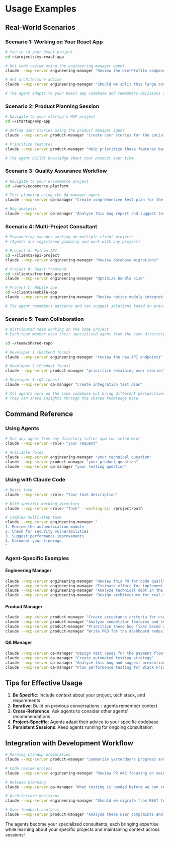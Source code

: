 # Usage Examples

## Real-World Scenarios

### Scenario 1: Working on Your React App

```bash
# You're in your React project
cd ~/projects/my-react-app

# Get code review using the engineering manager agent
claude --mcp-server engineering-manager "Review the UserProfile component for performance issues"

# Get architecture advice  
claude --mcp-server engineering-manager "Should we split this large component into smaller ones?"

# The agent adapts to your React app codebase and remembers decisions across sessions
```

### Scenario 2: Product Planning Session

```bash
# Navigate to your startup's MVP project
cd ~/startup/mvp-app

# Define user stories using the product manager agent
claude --mcp-server product-manager "Create user stories for the social login feature"

# Prioritize features
claude --mcp-server product-manager "Help prioritize these features based on user value: [list]"

# The agent builds knowledge about your product over time
```

### Scenario 3: Quality Assurance Workflow

```bash
# Navigate to your e-commerce project
cd ~/work/ecommerce-platform

# Test planning using the QA manager agent
claude --mcp-server qa-manager "Create comprehensive test plan for the checkout process"

# Bug analysis
claude --mcp-server qa-manager "Analyze this bug report and suggest test cases to prevent regression"
```

### Scenario 4: Multi-Project Consultant

```bash
# Engineering manager working on multiple client projects
# (Agents are registered globally and work with any project)

# Project A: Python API
cd ~/clients/api-project
claude --mcp-server engineering-manager "Review database migrations"

# Project B: React frontend  
cd ~/clients/frontend-project
claude --mcp-server engineering-manager "Optimize bundle size"

# Project C: Mobile app
cd ~/clients/mobile-app
claude --mcp-server engineering-manager "Review native module integration"

# The agent remembers patterns and can suggest solutions based on previous experience
```

### Scenario 5: Team Collaboration

```bash
# Distributed team working on the same project
# Each team member uses their specialized agent from the same directory

cd ~/team/shared-repo

# Developer 1 (Backend focus)
claude --mcp-server engineering-manager "review the new API endpoints"

# Developer 2 (Product focus)  
claude --mcp-server product-manager "prioritize remaining user stories"

# Developer 3 (QA focus)
claude --mcp-server qa-manager "create integration test plan"

# All agents work on the same codebase but bring different perspectives
# They can share insights through the shared knowledge base
```

## Command Reference

### Using Agents

```bash
# Use any agent from any directory (after npm run setup-mcp)
claude --mcp-server <role> "your request"

# Available roles
claude --mcp-server engineering-manager "your technical question"
claude --mcp-server product-manager "your product question"
claude --mcp-server qa-manager "your testing question"
```

### Using with Claude Code

```bash
# Basic task
claude --mcp-server <role> "Your task description"

# With specific working directory
claude --mcp-server <role> "Task" --working-dir /project/path

# Complex multi-step task
claude --mcp-server engineering-manager "
1. Review the authentication module
2. Check for security vulnerabilities  
3. Suggest performance improvements
4. Document your findings
"
```

### Agent-Specific Examples

#### Engineering Manager
```bash
claude --mcp-server engineering-manager "Review this PR for code quality"
claude --mcp-server engineering-manager "Estimate effort for implementing GraphQL"
claude --mcp-server engineering-manager "Analyze technical debt in the payments module"
claude --mcp-server engineering-manager "Design architecture for real-time notifications"
```

#### Product Manager
```bash
claude --mcp-server product-manager "Create acceptance criteria for user registration"
claude --mcp-server product-manager "Analyze competitor features and suggest improvements"
claude --mcp-server product-manager "Prioritize these bug fixes based on user impact"
claude --mcp-server product-manager "Write PRD for the dashboard redesign"
```

#### QA Manager
```bash
claude --mcp-server qa-manager "Design test cases for the payment flow"
claude --mcp-server qa-manager "Create automated testing strategy"
claude --mcp-server qa-manager "Analyze this bug and suggest prevention measures"
claude --mcp-server qa-manager "Plan performance testing for Black Friday traffic"
```

## Tips for Effective Usage

1. **Be Specific**: Include context about your project, tech stack, and requirements
2. **Iterative**: Build on previous conversations - agents remember context
3. **Cross-Reference**: Ask agents to consider other agents' recommendations
4. **Project-Specific**: Agents adapt their advice to your specific codebase
5. **Persistent Sessions**: Keep agents running for ongoing consultation

## Integration with Development Workflow

```bash
# Morning standup preparation
claude --mcp-server product-manager "Summarize yesterday's progress and today's priorities"

# Code review process
claude --mcp-server engineering-manager "Review PR #42 focusing on maintainability"

# Release planning
claude --mcp-server qa-manager "What testing is needed before we can release v2.1?"

# Architecture decisions
claude --mcp-server engineering-manager "Should we migrate from REST to GraphQL?"

# User feedback analysis
claude --mcp-server product-manager "Analyze these user complaints and suggest feature improvements"
```

The agents become your specialized consultants, each bringing expertise while learning about your specific projects and maintaining context across sessions!
